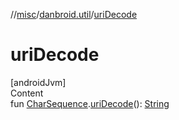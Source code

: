 //[misc](../index.md)/[danbroid.util](index.md)/[uriDecode](uri-decode.md)



# uriDecode  
[androidJvm]  
Content  
fun [CharSequence](https://kotlinlang.org/api/latest/jvm/stdlib/kotlin/-char-sequence/index.html).[uriDecode](uri-decode.md)(): [String](https://kotlinlang.org/api/latest/jvm/stdlib/kotlin/-string/index.html)  



